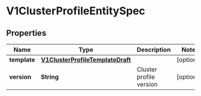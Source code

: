# V1ClusterProfileEntitySpec

## Properties
Name | Type | Description | Notes
------------ | ------------- | ------------- | -------------
**template** | [**V1ClusterProfileTemplateDraft**](V1ClusterProfileTemplateDraft.md) |  |  [optional]
**version** | **String** | Cluster profile version |  [optional]
